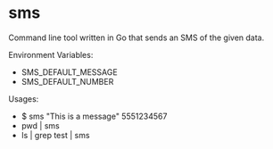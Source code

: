 # sms
Command line tool written in Go that sends an SMS of the given data.

Environment Variables:
  * SMS_DEFAULT_MESSAGE 
  * SMS_DEFAULT_NUMBER

Usages:
  * $ sms "This is a message" 5551234567
  * pwd | sms
  * ls | grep test | sms
